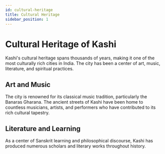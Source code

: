 ```yaml
---
id: cultural-heritage
title: Cultural Heritage
sidebar_position: 1
---
```


# Cultural Heritage of Kashi

Kashi's cultural heritage spans thousands of years, making it one of the most culturally rich cities in India. The city has been a center of art, music, literature, and spiritual practices.

## Art and Music

The city is renowned for its classical music tradition, particularly the Banaras Gharana. The ancient streets of Kashi have been home to countless musicians, artists, and performers who have contributed to its rich cultural tapestry.

## Literature and Learning

As a center of Sanskrit learning and philosophical discourse, Kashi has produced numerous scholars and literary works throughout history.
